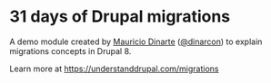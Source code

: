 # 31 days of Drupal migrations

A demo module created by [Mauricio Dinarte](https://www.drupal.org/u/dinarcon) ([@dinarcon](https://twitter.com/dinarcon)) to explain migrations concepts in Drupal 8.

Learn more at https://understanddrupal.com/migrations
